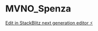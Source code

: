 # MVNO_Spenza

[Edit in StackBlitz next generation editor ⚡️](https://stackblitz.com/~/github.com/devil2123/MVNO_Spenza)